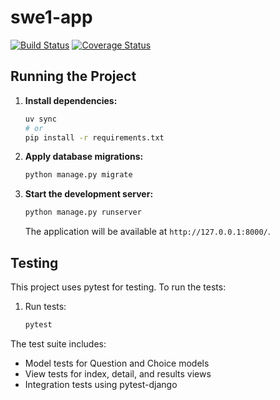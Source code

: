 # swe1-app

[![Build Status](https://app.travis-ci.com/iridiumtao/swe1-app.svg?token=WDPk8NaA3e3AEm6N3wdc&branch=main)](https://app.travis-ci.com/iridiumtao/swe1-app)
[![Coverage Status](https://coveralls.io/repos/github/iridiumtao/swe1-app/badge.svg?branch=main)](https://coveralls.io/github/iridiumtao/swe1-app?branch=main)

## Running the Project

1.  **Install dependencies:**
    ```bash
    uv sync
    # or
    pip install -r requirements.txt
    ```

2.  **Apply database migrations:**
    ```bash
    python manage.py migrate
    ```

3.  **Start the development server:**
    ```bash
    python manage.py runserver
    ```

    The application will be available at `http://127.0.0.1:8000/`.
    
## Testing

This project uses pytest for testing. To run the tests:

1. Run tests:
   ```bash
   pytest
   ```

The test suite includes:
- Model tests for Question and Choice models
- View tests for index, detail, and results views
- Integration tests using pytest-django
